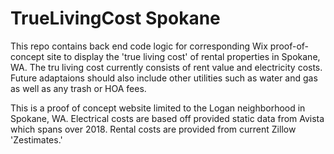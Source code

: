 # TrueLivingCost Spokane


This repo contains back end code logic for corresponding Wix proof-of-concept site to display the 'true living cost' of rental properties in Spokane, WA. The tru living cost currently consists of rent value and electricity costs. Future adaptaions should also include other utilities such as water and gas as well as any trash or HOA fees. 

This is a proof of concept website limited to the Logan neighborhood in Spokane, WA. Electrical costs are based off provided static data from Avista which spans over 2018. Rental costs are provided from current Zillow 'Zestimates.'
